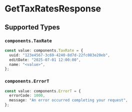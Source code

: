 # GetTaxRatesResponse


## Supported Types

### `components.TaxRate`

```typescript
const value: components.TaxRate = {
  uuid: "123e4567-3c69-4240-8d7d-22fc083e20eb",
  editDate: "2025-07-01 12:00:00",
  name: "<value>",
};
```

### `components.ErrorT`

```typescript
const value: components.ErrorT = {
  errorCode: 1000,
  message: "An error occurred completing your request",
};
```

